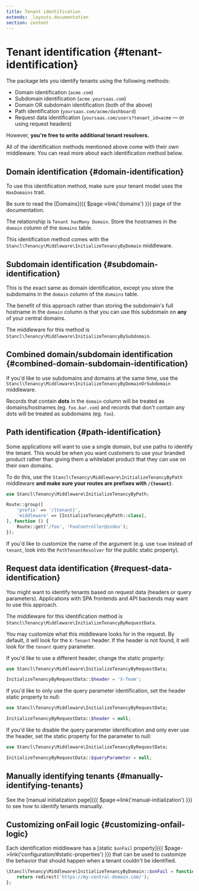 ```yaml
---
title: Tenant identification
extends: _layouts.documentation
section: content
---
```


# Tenant identification {#tenant-identification}

The package lets you identify tenants using the following methods:

- Domain identification (`acme.com`)
- Subdomain identification (`acme.yoursaas.com`)
- Domain OR subdomain identification (both of the above)
- Path identification (`yoursaas.com/acme/dashboard`)
- Request data identification (`yoursaas.com/users?tenant_id=acme` — or using request headers)

However, **you're free to write additional tenant resolvers.**

All of the identification methods mentioned above come with their own middleware. You can read more about each identification method below.

## Domain identification {#domain-identification}

To use this identification method, make sure your tenant model uses the `HasDomains` trait.

Be sure to read the [Domains]({{ $page->link('domains') }}) page of the documentation.

The relationship is `Tenant hasMany Domain`. Store the hostnames in the `domain` column of the `domains` table.

This identification method comes with the `Stancl\Tenancy\Middleware\InitializeTenancyByDomain` middleware.

## Subdomain identification {#subdomain-identification}

This is the exact same as domain identification, except you store the subdomains in the `domain` column of the `domains` table.

The benefit of this approach rather than storing the subdomain's full hostname in the `domain` column is that you can use this subdomain on **any** of your central domains.

The middleware for this method is `Stancl\Tenancy\Middleware\InitializeTenancyBySubdomain`.

## Combined domain/subdomain identification {#combined-domain-subdomain-identification}

If you'd like to use subdomains and domains at the same time, use the `Stancl\Tenancy\Middleware\InitializeTenancyByDomainOrSubdomain` middleware.

Records that contain **dots** in the `domain` column will be treated as domains/hostnames (eg. `foo.bar.com`) and records that don't contain any dots will be treated as subdomains (eg. `foo`).

## Path identification {#path-identification}

Some applications will want to use a single domain, but use paths to identify the tenant. This would be when you want customers to use your branded product rather than giving them a whitelabel product that they can use on their own domains.

To do this, use the `Stancl\Tenancy\Middleware\InitializeTenancyByPath` middleware **and make sure your routes are prefixes with `/{tenant}`**.

```php
use Stancl\Tenancy\Middleware\InitializeTenancyByPath;

Route::group([
    'prefix' => '/{tenant}',
    'middleware' => [InitializeTenancyByPath::class],
], function () {
    Route::get('/foo', 'FooController@index');
});
```

If you'd like to customize the name of the argument (e.g. use `team` instead of `tenant`, look into the `PathTenantResolver` for the public static property).

## Request data identification {#request-data-identification}

You might want to identify tenants based on request data (headers or query parameters). Applications with SPA frontends and API backends may want to use this approach.

The middleware for this identification method is `Stancl\Tenancy\Middleware\InitializeTenancyByRequestData`.

You may customize what this middleware looks for in the request. By default, it will look for the `X-Tenant` header. If the header is not found, it will look for the `tenant` query parameter.

If you'd like to use a different header, change the static property:

```php
use Stancl\Tenancy\Middleware\InitializeTenancyByRequestData;

InitializeTenancyByRequestData::$header = 'X-Team';
```

If you'd like to only use the query parameter identification, set the header static property to null:

```php
use Stancl\Tenancy\Middleware\InitializeTenancyByRequestData;

InitializeTenancyByRequestData::$header = null;
```

If you'd like to disable the query parameter identification and only ever use the header, set the static property for the parameter to null:

```php
use Stancl\Tenancy\Middleware\InitializeTenancyByRequestData;

InitializeTenancyByRequestData::$queryParameter = null;
```

## Manually identifying tenants {#manually-identifying-tenants}

See the [manual initialization page]({{ $page->link('manual-initialization') }}) to see how to identify tenants manually.

## Customizing onFail logic {#customizing-onfail-logic}

Each identification middleware has a [static `$onFail` property]({{ $page->link('configuration/#static-properties') }}) that can be used to customize the behavior that should happen when a tenant couldn't be identified.

```php
\Stancl\Tenancy\Middleware\InitializeTenancyByDomain::$onFail = function ($exception, $request, $next) {
    return redirect('https://my-central-domain.com/');
};
```
